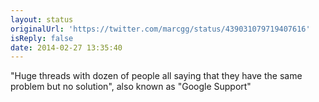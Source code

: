 ```yaml
---
layout: status
originalUrl: 'https://twitter.com/marcgg/status/439031079719407616'
isReply: false
date: 2014-02-27 13:35:40
---
```


"Huge threads with dozen of people all saying that they have the same problem but no solution", also known as "Google Support"
